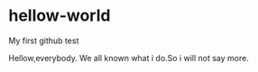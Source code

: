 # hellow-world
My first github test

Hellow,everybody.
We all known what i do.So i will not say more.

